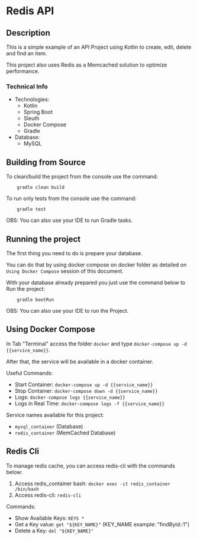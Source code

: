 # Redis API

## Description

This is a simple example of an API Project using Kotlin to create, edit, delete and find an item.

This project also uses Redis as a Memcached solution to optimize performance.

### Technical Info

* Technologies:
    * Kotlin
    * Spring Boot
    * Sleuth
    * Docker Compose
    * Gradle
* Database:
    * MySQL

## Building from Source

To clean/build the project from the console use the command:

```console
    gradle clean build
```

To run only tests from the console use the command:

```console
    gradle test
```

OBS: You can also use your IDE to run Gradle tasks.

## Running the project

The first thing you need to do is prepare your database.

You can do that by using docker compose on docker folder as detailed on `Using Docker Compose` session of this document.

With your database already prepared you just use the command below to Run the project:

```console
    gradle bootRun
```

OBS: You can also use your IDE to run the Project.

## Using Docker Compose

In Tab "Terminal" access the folder `docker` and type `docker-compose up -d {{service_name}}`.

After that, the service will be available in a docker container.

Useful Commands:
* Start Container: `docker-compose up -d {{service_name}}`
* Stop Container: `docker-compose down -d {{service_name}}`
* Logs: `docker-compose logs {{service_name}}`
* Logs in Real Time: `docker-compose logs -f {{service_name}}`

Service names available for this project:
* `mysql_container` (Database)
* `redis_container` (MemCached Database)

## Redis Cli

To manage redis cache, you can access redis-cli with the commands below:

1. Access redis_container bash: `docker exec -it redis_container /bin/bash`
2. Access redis-cli: `redis-cli`

Commands:
* Show Available Keys: `KEYS *`
* Get a Key value: `get "${KEY_NAME}"` (KEY_NAME example: "findById::1")
* Delete a Key: `del "${KEY_NAME}"`
